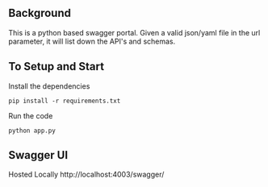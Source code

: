 ## Background
This is a python based swagger portal. Given a valid json/yaml file in the url parameter, it will list down the API's and schemas.

## To Setup and Start

Install the dependencies
```
pip install -r requirements.txt
```

Run the code
```
python app.py
```

## Swagger UI

Hosted Locally
http://localhost:4003/swagger/
